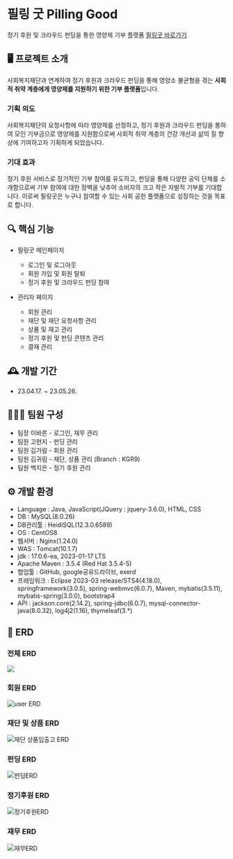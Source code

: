 # 필링 굿 Pilling Good
정기 후원 및 크라우드 펀딩을 통한 영양제 기부 플랫폼
[필링굿 바로가기](http://146.56.162.80/)

## 🖥️ 프로젝트 소개
사회복지재단과 연계하여 정기 후원과 크라우드 펀딩을 통해 영양소 불균형을 겪는 **사회적 취약 계층에게 영양제를 지원하기 위한 기부 플랫폼**입니다.

### 기획 의도
사회복지재단의 요청사항에 따라 영양제를 선정하고, 정기 후원과 크라우드 펀딩을 통하여 모인 기부금으로 영양제를 지원함으로써 사회적 취약 계층의 건강 개선과 삶의 질 향상에 기여하고자 기획하게 되었습니다.

### 기대 효과
정기 후원 서비스로 장기적인 기부 참여를 유도하고, 펀딩을 통해 다양한 공익 단체를 소개함으로써 기부 참여에 대한 장벽을 낮추어 소비자의 크고 작은 자발적 기부를 기대합니다. 이로써 필링굿은 누구나 참여할 수 있는 사회 공헌 플랫폼으로 성장하는 것을 목표로 합니다.

## 🔍 핵심 기능
- 필링굿 메인페이지
    - 로그인 및 로그아웃
    - 회원 가입 및 회원 탈퇴
    - 정기 후원 및 크라우드 펀딩 참여
    
- 관리자 페이지
    - 회원 관리
    - 재단 및 재단 요청사항 관리
    - 상품 및 재고 관리
    - 정기 후원 및 펀딩 콘텐츠 관리
    - 결재 관리

## 🕰️ 개발 기간
- 23.04.17. ~ 23.05.26.

## 🧑‍🤝‍🧑 팀원 구성
- 팀장 이바른 - 로그인, 재무 관리
- 팀원 고현지 - 펀딩 관리
- 팀원 김가람 - 회원 관리
- 팀원 김귀림 - 재단, 상품 관리 (Branch : KGR9) 
- 팀원 백지은 - 정기 후원 관리

## ⚙️ 개발 환경
- Language : Java, JavaScript(JQuery : jquery-3.6.0), HTML, CSS 
- DB : MySQL(8.0.26) 
- DB관리툴 : HeidiSQL(12.3.0.6589)
- OS : CentOS8 
- 웹서버 : Nginx(1.24.0)
- WAS : Tomcat(10.1.7)
- jdk : 17.0.6-ea, 2023-01-17 LTS 
- Apache Maven : 3.5.4 (Red Hat 3.5.4-5) 
- 협업툴 : GitHub, google공유드라이브, exerd 
- 프레임워크 : Eclipse 2023-03 release/STS4(4.18.0), springframework(3.0.5), spring-webmvc(6.0.7), Maven, mybatis(3.5.11), mybatis-spring(3.0.0), bootstrap4 
- API : jackson.core(2.14.2), spring-jdbc(6.0.7), mysql-connector-java(8.0.32), log4j2(1.16), thymeleaf(3.*)

## 📌 ERD

### 전체 ERD
<p>
  <img src="https://github.com/fatrugi/ks46team4/assets/123074059/ed10fb23-1b52-4596-a05e-47474b422027">
</p>

### 회원 ERD
![user ERD](https://github.com/fatrugi/ks46team4/assets/128572455/f2342099-0a19-4518-b59f-9c37f1339e3d)

### 재단 및 상품 ERD
![재단 상품입출고 ERD](https://github.com/fatrugi/ks46team4/assets/128572455/544ee7e0-03b6-4fba-891c-1739da553f8e)

### 펀딩 ERD
![펀딩ERD](https://github.com/fatrugi/ks46team4/assets/128572455/01260431-2bc3-4484-94ce-8a9e05dd8ac2)

### 정기후원 ERD
![정기후원ERD](https://github.com/fatrugi/ks46team4/assets/128572455/278a61d9-6017-4478-ac36-190c1b9406e7)

### 재무 ERD
![재무ERD](https://github.com/fatrugi/ks46team4/assets/128572455/53d8938b-4101-468e-81dd-1ba227a29e95)
